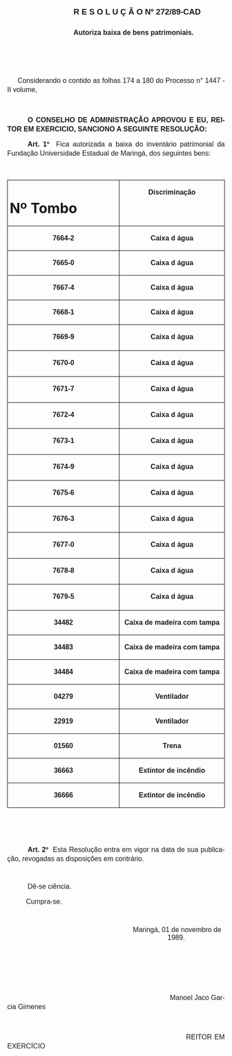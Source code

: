 <body lang=PT-BR style='tab-interval:35.4pt'>

<div class=Section1>

<p class=MsoNormal style='margin-top:0cm;margin-right:18.0pt;margin-bottom:
0cm;margin-left:18.0pt;margin-bottom:.0001pt;text-indent:97.2pt;line-height:
36.0pt'><b style='mso-bidi-font-weight:normal'><span style='font-size:14.0pt;
mso-bidi-font-size:10.0pt;font-family:Arial'>R E S O L U Ç Ã O Nº 272/89-CAD<o:p></o:p></span></b></p>

<p class=MsoNormal style='margin-top:0cm;margin-right:18.0pt;margin-bottom:
0cm;margin-left:18.0pt;margin-bottom:.0001pt;text-indent:97.2pt;line-height:
36.0pt'><b style='mso-bidi-font-weight:normal'><span style='font-size:12.0pt;
mso-bidi-font-size:10.0pt;font-family:Arial'>Autoriza baixa de bens
patrimoniais. <o:p></o:p></span></b></p>

<p class=MsoNormal style='margin-right:18.0pt;line-height:36.0pt'><b
style='mso-bidi-font-weight:normal'><span style='font-size:12.0pt;mso-bidi-font-size:
10.0pt;font-family:Arial'><![if !supportEmptyParas]>&nbsp;<![endif]><o:p></o:p></span></b></p>

<p class=MsoNormal style='text-align:justify;text-indent:18.0pt;line-height:
150%'><span style='font-size:12.0pt;mso-bidi-font-size:10.0pt;font-family:Arial'>Considerando
o contido as folhas 174 a 180 do Processo n° 1447 - II volume,<o:p></o:p></span></p>

<p class=MsoNormal style='text-align:justify;text-indent:35.4pt;line-height:
150%'><b><span style='font-size:12.0pt;mso-bidi-font-size:10.0pt;font-family:
Arial'><![if !supportEmptyParas]>&nbsp;<![endif]><o:p></o:p></span></b></p>

<p class=MsoNormal style='text-align:justify;text-indent:35.4pt;line-height:
150%'><b><span style='font-size:12.0pt;mso-bidi-font-size:10.0pt;font-family:
Arial'>O CONSELHO DE ADMINISTRAÇÃO APROVOU E EU, REITOR EM EXERCICIO, SANCIONO
A SEGUINTE RESOLUÇÃO:<o:p></o:p></span></b></p>

<p class=MsoNormal style='text-align:justify;text-indent:35.45pt;line-height:
150%'><b><span style='font-size:12.0pt;mso-bidi-font-size:10.0pt;font-family:
Arial'>Art. 1º</span></b><span style='font-size:12.0pt;mso-bidi-font-size:10.0pt;
font-family:Arial'><span style="mso-spacerun: yes">  </span>Fica autorizada a
baixa do inventário patrimonial da Fundação Universidade Estadual de Maringá,
dos seguintes bens:<o:p></o:p></span></p>

<p class=MsoNormal style='text-align:justify;text-indent:35.45pt;line-height:
150%'><b><span style='font-size:12.0pt;mso-bidi-font-size:10.0pt;font-family:
Arial'><![if !supportEmptyParas]>&nbsp;<![endif]><o:p></o:p></span></b></p>

<table border=1 cellspacing=0 cellpadding=0 style='border-collapse:collapse;
 border:none;mso-border-alt:solid windowtext .5pt;mso-padding-alt:0cm 3.5pt 0cm 3.5pt'>
 <tr>
  <td width=299 valign=top style='width:224.45pt;border:solid windowtext .5pt;
  padding:0cm 3.5pt 0cm 3.5pt'>
  <h1>Nº Tombo</h1>
  </td>
  <td width=299 valign=top style='width:224.45pt;border:solid windowtext .5pt;
  border-left:none;mso-border-left-alt:solid windowtext .5pt;padding:0cm 3.5pt 0cm 3.5pt'>
  <p class=MsoNormal align=center style='text-align:center;line-height:150%'><b><span
  style='font-size:12.0pt;mso-bidi-font-size:10.0pt;font-family:Arial'>Discriminação<o:p></o:p></span></b></p>
  </td>
 </tr>
 <tr>
  <td width=299 valign=top style='width:224.45pt;border:solid windowtext .5pt;
  border-top:none;mso-border-top-alt:solid windowtext .5pt;padding:0cm 3.5pt 0cm 3.5pt'>
  <p class=MsoNormal align=center style='text-align:center;line-height:150%'><b><span
  style='font-size:12.0pt;mso-bidi-font-size:10.0pt;font-family:Arial'>7664-2<o:p></o:p></span></b></p>
  </td>
  <td width=299 valign=top style='width:224.45pt;border-top:none;border-left:
  none;border-bottom:solid windowtext .5pt;border-right:solid windowtext .5pt;
  mso-border-top-alt:solid windowtext .5pt;mso-border-left-alt:solid windowtext .5pt;
  padding:0cm 3.5pt 0cm 3.5pt'>
  <p class=MsoNormal align=center style='text-align:center;line-height:150%'><b><span
  style='font-size:12.0pt;mso-bidi-font-size:10.0pt;font-family:Arial'>Caixa d
  água<o:p></o:p></span></b></p>
  </td>
 </tr>
 <tr>
  <td width=299 valign=top style='width:224.45pt;border:solid windowtext .5pt;
  border-top:none;mso-border-top-alt:solid windowtext .5pt;padding:0cm 3.5pt 0cm 3.5pt'>
  <p class=MsoNormal align=center style='text-align:center;line-height:150%'><b><span
  style='font-size:12.0pt;mso-bidi-font-size:10.0pt;font-family:Arial'>7665-0<o:p></o:p></span></b></p>
  </td>
  <td width=299 valign=top style='width:224.45pt;border-top:none;border-left:
  none;border-bottom:solid windowtext .5pt;border-right:solid windowtext .5pt;
  mso-border-top-alt:solid windowtext .5pt;mso-border-left-alt:solid windowtext .5pt;
  padding:0cm 3.5pt 0cm 3.5pt'>
  <p class=MsoNormal align=center style='text-align:center;line-height:150%'><b><span
  style='font-size:12.0pt;mso-bidi-font-size:10.0pt;font-family:Arial'>Caixa d
  água<o:p></o:p></span></b></p>
  </td>
 </tr>
 <tr>
  <td width=299 valign=top style='width:224.45pt;border:solid windowtext .5pt;
  border-top:none;mso-border-top-alt:solid windowtext .5pt;padding:0cm 3.5pt 0cm 3.5pt'>
  <p class=MsoNormal align=center style='text-align:center;line-height:150%'><b><span
  style='font-size:12.0pt;mso-bidi-font-size:10.0pt;font-family:Arial'>7667-4<o:p></o:p></span></b></p>
  </td>
  <td width=299 valign=top style='width:224.45pt;border-top:none;border-left:
  none;border-bottom:solid windowtext .5pt;border-right:solid windowtext .5pt;
  mso-border-top-alt:solid windowtext .5pt;mso-border-left-alt:solid windowtext .5pt;
  padding:0cm 3.5pt 0cm 3.5pt'>
  <p class=MsoNormal align=center style='text-align:center;line-height:150%'><b><span
  style='font-size:12.0pt;mso-bidi-font-size:10.0pt;font-family:Arial'>Caixa d
  água<o:p></o:p></span></b></p>
  </td>
 </tr>
 <tr>
  <td width=299 valign=top style='width:224.45pt;border:solid windowtext .5pt;
  border-top:none;mso-border-top-alt:solid windowtext .5pt;padding:0cm 3.5pt 0cm 3.5pt'>
  <p class=MsoNormal align=center style='text-align:center;line-height:150%'><b><span
  style='font-size:12.0pt;mso-bidi-font-size:10.0pt;font-family:Arial'>7668-1<o:p></o:p></span></b></p>
  </td>
  <td width=299 valign=top style='width:224.45pt;border-top:none;border-left:
  none;border-bottom:solid windowtext .5pt;border-right:solid windowtext .5pt;
  mso-border-top-alt:solid windowtext .5pt;mso-border-left-alt:solid windowtext .5pt;
  padding:0cm 3.5pt 0cm 3.5pt'>
  <p class=MsoNormal align=center style='text-align:center;line-height:150%'><b><span
  style='font-size:12.0pt;mso-bidi-font-size:10.0pt;font-family:Arial'>Caixa d
  água<o:p></o:p></span></b></p>
  </td>
 </tr>
 <tr>
  <td width=299 valign=top style='width:224.45pt;border:solid windowtext .5pt;
  border-top:none;mso-border-top-alt:solid windowtext .5pt;padding:0cm 3.5pt 0cm 3.5pt'>
  <p class=MsoNormal align=center style='text-align:center;line-height:150%'><b><span
  style='font-size:12.0pt;mso-bidi-font-size:10.0pt;font-family:Arial'>7669-9<o:p></o:p></span></b></p>
  </td>
  <td width=299 valign=top style='width:224.45pt;border-top:none;border-left:
  none;border-bottom:solid windowtext .5pt;border-right:solid windowtext .5pt;
  mso-border-top-alt:solid windowtext .5pt;mso-border-left-alt:solid windowtext .5pt;
  padding:0cm 3.5pt 0cm 3.5pt'>
  <p class=MsoNormal align=center style='text-align:center'><b><span
  style='font-size:12.0pt;mso-bidi-font-size:10.0pt;font-family:Arial'>Caixa d
  água</span></b></p>
  </td>
 </tr>
 <tr>
  <td width=299 valign=top style='width:224.45pt;border:solid windowtext .5pt;
  border-top:none;mso-border-top-alt:solid windowtext .5pt;padding:0cm 3.5pt 0cm 3.5pt'>
  <p class=MsoNormal align=center style='text-align:center;line-height:150%'><b><span
  style='font-size:12.0pt;mso-bidi-font-size:10.0pt;font-family:Arial'>7670-0<o:p></o:p></span></b></p>
  </td>
  <td width=299 valign=top style='width:224.45pt;border-top:none;border-left:
  none;border-bottom:solid windowtext .5pt;border-right:solid windowtext .5pt;
  mso-border-top-alt:solid windowtext .5pt;mso-border-left-alt:solid windowtext .5pt;
  padding:0cm 3.5pt 0cm 3.5pt'>
  <p class=MsoNormal align=center style='text-align:center'><b><span
  style='font-size:12.0pt;mso-bidi-font-size:10.0pt;font-family:Arial'>Caixa d
  água</span></b></p>
  </td>
 </tr>
 <tr>
  <td width=299 valign=top style='width:224.45pt;border:solid windowtext .5pt;
  border-top:none;mso-border-top-alt:solid windowtext .5pt;padding:0cm 3.5pt 0cm 3.5pt'>
  <p class=MsoNormal align=center style='text-align:center;line-height:150%'><b><span
  style='font-size:12.0pt;mso-bidi-font-size:10.0pt;font-family:Arial'>7671-7<o:p></o:p></span></b></p>
  </td>
  <td width=299 valign=top style='width:224.45pt;border-top:none;border-left:
  none;border-bottom:solid windowtext .5pt;border-right:solid windowtext .5pt;
  mso-border-top-alt:solid windowtext .5pt;mso-border-left-alt:solid windowtext .5pt;
  padding:0cm 3.5pt 0cm 3.5pt'>
  <p class=MsoNormal align=center style='text-align:center'><b><span
  style='font-size:12.0pt;mso-bidi-font-size:10.0pt;font-family:Arial'>Caixa d
  água</span></b></p>
  </td>
 </tr>
 <tr>
  <td width=299 valign=top style='width:224.45pt;border:solid windowtext .5pt;
  border-top:none;mso-border-top-alt:solid windowtext .5pt;padding:0cm 3.5pt 0cm 3.5pt'>
  <p class=MsoNormal align=center style='text-align:center;line-height:150%'><b><span
  style='font-size:12.0pt;mso-bidi-font-size:10.0pt;font-family:Arial'>7672-4<o:p></o:p></span></b></p>
  </td>
  <td width=299 valign=top style='width:224.45pt;border-top:none;border-left:
  none;border-bottom:solid windowtext .5pt;border-right:solid windowtext .5pt;
  mso-border-top-alt:solid windowtext .5pt;mso-border-left-alt:solid windowtext .5pt;
  padding:0cm 3.5pt 0cm 3.5pt'>
  <p class=MsoNormal align=center style='text-align:center'><b><span
  style='font-size:12.0pt;mso-bidi-font-size:10.0pt;font-family:Arial'>Caixa d
  água</span></b></p>
  </td>
 </tr>
 <tr>
  <td width=299 valign=top style='width:224.45pt;border:solid windowtext .5pt;
  border-top:none;mso-border-top-alt:solid windowtext .5pt;padding:0cm 3.5pt 0cm 3.5pt'>
  <p class=MsoNormal align=center style='text-align:center;line-height:150%'><b><span
  style='font-size:12.0pt;mso-bidi-font-size:10.0pt;font-family:Arial'>7673-1<o:p></o:p></span></b></p>
  </td>
  <td width=299 valign=top style='width:224.45pt;border-top:none;border-left:
  none;border-bottom:solid windowtext .5pt;border-right:solid windowtext .5pt;
  mso-border-top-alt:solid windowtext .5pt;mso-border-left-alt:solid windowtext .5pt;
  padding:0cm 3.5pt 0cm 3.5pt'>
  <p class=MsoNormal align=center style='text-align:center'><b><span
  style='font-size:12.0pt;mso-bidi-font-size:10.0pt;font-family:Arial'>Caixa d
  água</span></b></p>
  </td>
 </tr>
 <tr>
  <td width=299 valign=top style='width:224.45pt;border:solid windowtext .5pt;
  border-top:none;mso-border-top-alt:solid windowtext .5pt;padding:0cm 3.5pt 0cm 3.5pt'>
  <p class=MsoNormal align=center style='text-align:center;line-height:150%'><b><span
  style='font-size:12.0pt;mso-bidi-font-size:10.0pt;font-family:Arial'>7674-9<o:p></o:p></span></b></p>
  </td>
  <td width=299 valign=top style='width:224.45pt;border-top:none;border-left:
  none;border-bottom:solid windowtext .5pt;border-right:solid windowtext .5pt;
  mso-border-top-alt:solid windowtext .5pt;mso-border-left-alt:solid windowtext .5pt;
  padding:0cm 3.5pt 0cm 3.5pt'>
  <p class=MsoNormal align=center style='text-align:center'><b><span
  style='font-size:12.0pt;mso-bidi-font-size:10.0pt;font-family:Arial'>Caixa d
  água</span></b></p>
  </td>
 </tr>
 <tr>
  <td width=299 valign=top style='width:224.45pt;border:solid windowtext .5pt;
  border-top:none;mso-border-top-alt:solid windowtext .5pt;padding:0cm 3.5pt 0cm 3.5pt'>
  <p class=MsoNormal align=center style='text-align:center;line-height:150%'><b><span
  style='font-size:12.0pt;mso-bidi-font-size:10.0pt;font-family:Arial'>7675-6<o:p></o:p></span></b></p>
  </td>
  <td width=299 valign=top style='width:224.45pt;border-top:none;border-left:
  none;border-bottom:solid windowtext .5pt;border-right:solid windowtext .5pt;
  mso-border-top-alt:solid windowtext .5pt;mso-border-left-alt:solid windowtext .5pt;
  padding:0cm 3.5pt 0cm 3.5pt'>
  <p class=MsoNormal align=center style='text-align:center'><b><span
  style='font-size:12.0pt;mso-bidi-font-size:10.0pt;font-family:Arial'>Caixa d
  água</span></b></p>
  </td>
 </tr>
 <tr>
  <td width=299 valign=top style='width:224.45pt;border:solid windowtext .5pt;
  border-top:none;mso-border-top-alt:solid windowtext .5pt;padding:0cm 3.5pt 0cm 3.5pt'>
  <p class=MsoNormal align=center style='text-align:center;line-height:150%'><b><span
  style='font-size:12.0pt;mso-bidi-font-size:10.0pt;font-family:Arial'>7676-3<o:p></o:p></span></b></p>
  </td>
  <td width=299 valign=top style='width:224.45pt;border-top:none;border-left:
  none;border-bottom:solid windowtext .5pt;border-right:solid windowtext .5pt;
  mso-border-top-alt:solid windowtext .5pt;mso-border-left-alt:solid windowtext .5pt;
  padding:0cm 3.5pt 0cm 3.5pt'>
  <p class=MsoNormal align=center style='text-align:center'><b><span
  style='font-size:12.0pt;mso-bidi-font-size:10.0pt;font-family:Arial'>Caixa d
  água</span></b></p>
  </td>
 </tr>
 <tr>
  <td width=299 valign=top style='width:224.45pt;border:solid windowtext .5pt;
  border-top:none;mso-border-top-alt:solid windowtext .5pt;padding:0cm 3.5pt 0cm 3.5pt'>
  <p class=MsoNormal align=center style='text-align:center;line-height:150%'><b><span
  style='font-size:12.0pt;mso-bidi-font-size:10.0pt;font-family:Arial'>7677-0<o:p></o:p></span></b></p>
  </td>
  <td width=299 valign=top style='width:224.45pt;border-top:none;border-left:
  none;border-bottom:solid windowtext .5pt;border-right:solid windowtext .5pt;
  mso-border-top-alt:solid windowtext .5pt;mso-border-left-alt:solid windowtext .5pt;
  padding:0cm 3.5pt 0cm 3.5pt'>
  <p class=MsoNormal align=center style='text-align:center'><b><span
  style='font-size:12.0pt;mso-bidi-font-size:10.0pt;font-family:Arial'>Caixa d
  água</span></b></p>
  </td>
 </tr>
 <tr>
  <td width=299 valign=top style='width:224.45pt;border:solid windowtext .5pt;
  border-top:none;mso-border-top-alt:solid windowtext .5pt;padding:0cm 3.5pt 0cm 3.5pt'>
  <p class=MsoNormal align=center style='text-align:center;line-height:150%'><b><span
  style='font-size:12.0pt;mso-bidi-font-size:10.0pt;font-family:Arial'>7678-8<o:p></o:p></span></b></p>
  </td>
  <td width=299 valign=top style='width:224.45pt;border-top:none;border-left:
  none;border-bottom:solid windowtext .5pt;border-right:solid windowtext .5pt;
  mso-border-top-alt:solid windowtext .5pt;mso-border-left-alt:solid windowtext .5pt;
  padding:0cm 3.5pt 0cm 3.5pt'>
  <p class=MsoNormal align=center style='text-align:center'><b><span
  style='font-size:12.0pt;mso-bidi-font-size:10.0pt;font-family:Arial'>Caixa d
  água</span></b></p>
  </td>
 </tr>
 <tr>
  <td width=299 valign=top style='width:224.45pt;border:solid windowtext .5pt;
  border-top:none;mso-border-top-alt:solid windowtext .5pt;padding:0cm 3.5pt 0cm 3.5pt'>
  <p class=MsoNormal align=center style='text-align:center;line-height:150%'><b><span
  style='font-size:12.0pt;mso-bidi-font-size:10.0pt;font-family:Arial'>7679-5<o:p></o:p></span></b></p>
  </td>
  <td width=299 valign=top style='width:224.45pt;border-top:none;border-left:
  none;border-bottom:solid windowtext .5pt;border-right:solid windowtext .5pt;
  mso-border-top-alt:solid windowtext .5pt;mso-border-left-alt:solid windowtext .5pt;
  padding:0cm 3.5pt 0cm 3.5pt'>
  <p class=MsoNormal align=center style='text-align:center'><b><span
  style='font-size:12.0pt;mso-bidi-font-size:10.0pt;font-family:Arial'>Caixa d
  água</span></b></p>
  </td>
 </tr>
 <tr>
  <td width=299 valign=top style='width:224.45pt;border:solid windowtext .5pt;
  border-top:none;mso-border-top-alt:solid windowtext .5pt;padding:0cm 3.5pt 0cm 3.5pt'>
  <p class=MsoNormal align=center style='text-align:center;line-height:150%'><b><span
  style='font-size:12.0pt;mso-bidi-font-size:10.0pt;font-family:Arial'>34482<o:p></o:p></span></b></p>
  </td>
  <td width=299 valign=top style='width:224.45pt;border-top:none;border-left:
  none;border-bottom:solid windowtext .5pt;border-right:solid windowtext .5pt;
  mso-border-top-alt:solid windowtext .5pt;mso-border-left-alt:solid windowtext .5pt;
  padding:0cm 3.5pt 0cm 3.5pt'>
  <p class=MsoNormal align=center style='text-align:center;line-height:150%'><b><span
  style='font-size:12.0pt;mso-bidi-font-size:10.0pt;font-family:Arial'>Caixa de
  madeira com tampa<o:p></o:p></span></b></p>
  </td>
 </tr>
 <tr>
  <td width=299 valign=top style='width:224.45pt;border:solid windowtext .5pt;
  border-top:none;mso-border-top-alt:solid windowtext .5pt;padding:0cm 3.5pt 0cm 3.5pt'>
  <p class=MsoNormal align=center style='text-align:center;line-height:150%'><b><span
  style='font-size:12.0pt;mso-bidi-font-size:10.0pt;font-family:Arial'>34483<o:p></o:p></span></b></p>
  </td>
  <td width=299 valign=top style='width:224.45pt;border-top:none;border-left:
  none;border-bottom:solid windowtext .5pt;border-right:solid windowtext .5pt;
  mso-border-top-alt:solid windowtext .5pt;mso-border-left-alt:solid windowtext .5pt;
  padding:0cm 3.5pt 0cm 3.5pt'>
  <p class=MsoNormal align=center style='text-align:center;line-height:150%'><b><span
  style='font-size:12.0pt;mso-bidi-font-size:10.0pt;font-family:Arial'>Caixa de
  madeira com tampa<o:p></o:p></span></b></p>
  </td>
 </tr>
 <tr>
  <td width=299 valign=top style='width:224.45pt;border:solid windowtext .5pt;
  border-top:none;mso-border-top-alt:solid windowtext .5pt;padding:0cm 3.5pt 0cm 3.5pt'>
  <p class=MsoNormal align=center style='text-align:center;line-height:150%'><b><span
  style='font-size:12.0pt;mso-bidi-font-size:10.0pt;font-family:Arial'>34484<o:p></o:p></span></b></p>
  </td>
  <td width=299 valign=top style='width:224.45pt;border-top:none;border-left:
  none;border-bottom:solid windowtext .5pt;border-right:solid windowtext .5pt;
  mso-border-top-alt:solid windowtext .5pt;mso-border-left-alt:solid windowtext .5pt;
  padding:0cm 3.5pt 0cm 3.5pt'>
  <p class=MsoNormal align=center style='text-align:center;line-height:150%'><b><span
  style='font-size:12.0pt;mso-bidi-font-size:10.0pt;font-family:Arial'>Caixa de
  madeira com tampa<o:p></o:p></span></b></p>
  </td>
 </tr>
 <tr>
  <td width=299 valign=top style='width:224.45pt;border:solid windowtext .5pt;
  border-top:none;mso-border-top-alt:solid windowtext .5pt;padding:0cm 3.5pt 0cm 3.5pt'>
  <p class=MsoNormal align=center style='text-align:center;line-height:150%'><b><span
  style='font-size:12.0pt;mso-bidi-font-size:10.0pt;font-family:Arial'>04279<o:p></o:p></span></b></p>
  </td>
  <td width=299 valign=top style='width:224.45pt;border-top:none;border-left:
  none;border-bottom:solid windowtext .5pt;border-right:solid windowtext .5pt;
  mso-border-top-alt:solid windowtext .5pt;mso-border-left-alt:solid windowtext .5pt;
  padding:0cm 3.5pt 0cm 3.5pt'>
  <p class=MsoNormal align=center style='text-align:center;line-height:150%'><b><span
  style='font-size:12.0pt;mso-bidi-font-size:10.0pt;font-family:Arial'>Ventilador<o:p></o:p></span></b></p>
  </td>
 </tr>
 <tr>
  <td width=299 valign=top style='width:224.45pt;border:solid windowtext .5pt;
  border-top:none;mso-border-top-alt:solid windowtext .5pt;padding:0cm 3.5pt 0cm 3.5pt'>
  <p class=MsoNormal align=center style='text-align:center;line-height:150%'><b><span
  style='font-size:12.0pt;mso-bidi-font-size:10.0pt;font-family:Arial'>22919<o:p></o:p></span></b></p>
  </td>
  <td width=299 valign=top style='width:224.45pt;border-top:none;border-left:
  none;border-bottom:solid windowtext .5pt;border-right:solid windowtext .5pt;
  mso-border-top-alt:solid windowtext .5pt;mso-border-left-alt:solid windowtext .5pt;
  padding:0cm 3.5pt 0cm 3.5pt'>
  <p class=MsoNormal align=center style='text-align:center;line-height:150%'><b><span
  style='font-size:12.0pt;mso-bidi-font-size:10.0pt;font-family:Arial'>Ventilador<o:p></o:p></span></b></p>
  </td>
 </tr>
 <tr>
  <td width=299 valign=top style='width:224.45pt;border:solid windowtext .5pt;
  border-top:none;mso-border-top-alt:solid windowtext .5pt;padding:0cm 3.5pt 0cm 3.5pt'>
  <p class=MsoNormal align=center style='text-align:center;line-height:150%'><b><span
  style='font-size:12.0pt;mso-bidi-font-size:10.0pt;font-family:Arial'>01560<o:p></o:p></span></b></p>
  </td>
  <td width=299 valign=top style='width:224.45pt;border-top:none;border-left:
  none;border-bottom:solid windowtext .5pt;border-right:solid windowtext .5pt;
  mso-border-top-alt:solid windowtext .5pt;mso-border-left-alt:solid windowtext .5pt;
  padding:0cm 3.5pt 0cm 3.5pt'>
  <p class=MsoNormal align=center style='text-align:center;line-height:150%'><b><span
  style='font-size:12.0pt;mso-bidi-font-size:10.0pt;font-family:Arial'>Trena<o:p></o:p></span></b></p>
  </td>
 </tr>
 <tr>
  <td width=299 valign=top style='width:224.45pt;border:solid windowtext .5pt;
  border-top:none;mso-border-top-alt:solid windowtext .5pt;padding:0cm 3.5pt 0cm 3.5pt'>
  <p class=MsoNormal align=center style='text-align:center;line-height:150%'><b><span
  style='font-size:12.0pt;mso-bidi-font-size:10.0pt;font-family:Arial'>36663<o:p></o:p></span></b></p>
  </td>
  <td width=299 valign=top style='width:224.45pt;border-top:none;border-left:
  none;border-bottom:solid windowtext .5pt;border-right:solid windowtext .5pt;
  mso-border-top-alt:solid windowtext .5pt;mso-border-left-alt:solid windowtext .5pt;
  padding:0cm 3.5pt 0cm 3.5pt'>
  <p class=MsoNormal align=center style='text-align:center;line-height:150%'><b><span
  style='font-size:12.0pt;mso-bidi-font-size:10.0pt;font-family:Arial'>Extintor
  de incêndio<o:p></o:p></span></b></p>
  </td>
 </tr>
 <tr>
  <td width=299 valign=top style='width:224.45pt;border:solid windowtext .5pt;
  border-top:none;mso-border-top-alt:solid windowtext .5pt;padding:0cm 3.5pt 0cm 3.5pt'>
  <p class=MsoNormal align=center style='text-align:center;line-height:150%'><b><span
  style='font-size:12.0pt;mso-bidi-font-size:10.0pt;font-family:Arial'>36666<o:p></o:p></span></b></p>
  </td>
  <td width=299 valign=top style='width:224.45pt;border-top:none;border-left:
  none;border-bottom:solid windowtext .5pt;border-right:solid windowtext .5pt;
  mso-border-top-alt:solid windowtext .5pt;mso-border-left-alt:solid windowtext .5pt;
  padding:0cm 3.5pt 0cm 3.5pt'>
  <p class=MsoNormal align=center style='text-align:center;line-height:150%'><b><span
  style='font-size:12.0pt;mso-bidi-font-size:10.0pt;font-family:Arial'>Extintor
  de incêndio<o:p></o:p></span></b></p>
  </td>
 </tr>
</table>

<p class=MsoNormal align=center style='text-align:center;text-indent:35.45pt;
line-height:150%'><b><span style='font-size:12.0pt;mso-bidi-font-size:10.0pt;
font-family:Arial'><![if !supportEmptyParas]>&nbsp;<![endif]><o:p></o:p></span></b></p>

<p class=MsoNormal align=center style='text-align:center;text-indent:35.45pt;
line-height:150%'><b><span style='font-size:12.0pt;mso-bidi-font-size:10.0pt;
font-family:Arial'><![if !supportEmptyParas]>&nbsp;<![endif]><o:p></o:p></span></b></p>

<p class=MsoNormal style='text-align:justify;text-indent:35.45pt;line-height:
150%'><b><span style='font-size:12.0pt;mso-bidi-font-size:10.0pt;font-family:
Arial'>Art. 2º<span style="mso-spacerun: yes">  </span></span></b><span
style='font-size:12.0pt;mso-bidi-font-size:10.0pt;font-family:Arial'>Esta
Resolução entra em vigor na data de sua publicação, revogadas as disposições em
contrário.<o:p></o:p></span></p>

<p class=MsoNormal style='margin-right:18.0pt;text-align:justify;text-indent:
35.4pt;line-height:11.4pt;mso-line-height-rule:exactly'><span style='font-size:
12.0pt;mso-bidi-font-size:10.0pt;font-family:Arial'><![if !supportEmptyParas]>&nbsp;<![endif]><o:p></o:p></span></p>

<p class=MsoNormal style='margin-right:18.0pt;text-align:justify;text-indent:
35.4pt;line-height:150%'><span style='font-size:12.0pt;mso-bidi-font-size:10.0pt;
font-family:Arial'>Dê-se ciência.<o:p></o:p></span></p>

<p class=MsoNormal style='text-align:justify;text-indent:32.4pt;line-height:
150%'><span style='font-size:12.0pt;mso-bidi-font-size:10.0pt;font-family:Arial'>Cumpra-se.<o:p></o:p></span></p>

<p class=MsoNormal align=center style='margin-left:174.0pt;text-align:center;
text-indent:3.0pt'><span style='font-size:12.0pt;mso-bidi-font-size:10.0pt;
font-family:Arial'><![if !supportEmptyParas]>&nbsp;<![endif]><o:p></o:p></span></p>

<p class=MsoNormal align=center style='margin-left:209.4pt;text-align:center;
text-indent:3.0pt'><span style='font-size:12.0pt;mso-bidi-font-size:10.0pt;
font-family:Arial'>Maringá, 01 de novembro de 1989.<o:p></o:p></span></p>

<p class=MsoNormal align=center style='text-align:center;line-height:150%'><span
lang=ES-TRAD style='mso-ansi-language:ES-TRAD'><![if !supportEmptyParas]>&nbsp;<![endif]><o:p></o:p></span></p>

<p class=MsoNormal align=center style='text-align:center;line-height:150%'><span
lang=ES-TRAD style='mso-ansi-language:ES-TRAD'><![if !supportEmptyParas]>&nbsp;<![endif]><o:p></o:p></span></p>

<p class=MsoNormal align=center style='text-align:center;line-height:150%'><span
lang=ES-TRAD style='mso-ansi-language:ES-TRAD'><![if !supportEmptyParas]>&nbsp;<![endif]><o:p></o:p></span></p>

<p class=MsoNormal style='text-align:justify;line-height:150%'><span
lang=ES-TRAD style='mso-ansi-language:ES-TRAD'><span style='mso-tab-count:6'>                                                                                              </span></span><span
lang=ES-TRAD style='font-size:12.0pt;mso-bidi-font-size:10.0pt;font-family:
Arial;mso-ansi-language:ES-TRAD'>Manoel Jaco Garcia Gimenes<o:p></o:p></span></p>

<p class=MsoNormal style='text-align:justify;line-height:150%'><span
lang=ES-TRAD style='font-size:12.0pt;mso-bidi-font-size:10.0pt;font-family:
Arial;mso-ansi-language:ES-TRAD'><![if !supportEmptyParas]>&nbsp;<![endif]><o:p></o:p></span></p>

<p class=MsoNormal style='text-align:justify;line-height:150%'><span
lang=ES-TRAD style='font-size:12.0pt;mso-bidi-font-size:10.0pt;font-family:
Arial;mso-ansi-language:ES-TRAD'><span style='mso-tab-count:6'>                                                                       </span><span
style="mso-spacerun: yes">  </span>REITOR EM EXERCÍCIO<o:p></o:p></span></p>

</div>

</body>

